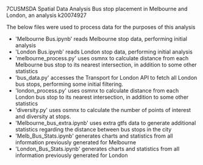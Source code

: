 7CUSMSDA Spatial Data Analysis
Bus stop placement in Melbourne and London, an analysis
k20074927

The below files were used to process data for the purposes of this analysis

* 'Melbourne Bus.ipynb' reads Melbourne stop data, performing initial analysis
* 'London Bus.ipynb' reads London stop data, performing initial analysis
* 'melbourne_process.py' uses osmnx to calculate distance from each Melbourne bus stop to its nearest intersection, in addition to some other statistics
* 'bus_data.py' accesses the Transport for London API to fetch all London bus stops, performing some initial filtering.
* 'london_process.py' uses osmnx to calculate distance from each London bus stop to its nearest intersection, in addition to some other statistics
* 'diversity.py' uses osmnx to calculate the number of points of interest and diversity at stops.
* 'Melbourne_bus_extra.ipynb' uses extra gtfs data to generate additional statistics regarding the distance between bus stops in the city
* 'Melb_Bus_Stats.ipynb' generates charts and statistics from all information previously generated for Melbourne
* 'London_Bus_Stats.ipynb' generates charts and statistics from all information previously generated for London